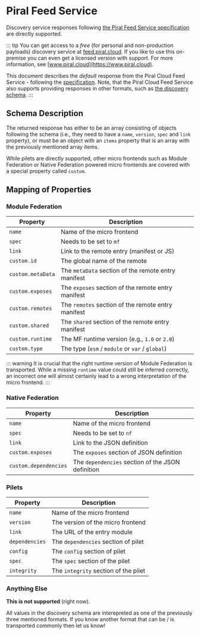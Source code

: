 # Piral Feed Service

Discovery service responses following [the Piral Feed Service specification](https://docs.piral.io/reference/specifications/feed-api-specification) are directly supported.

::: tip
You can get access to a *free* (for personal and non-production payloads) discovery service at [feed.piral.cloud](https://feed.piral.cloud). If you like to use this on-premise you can even get a licensed version with support. For more information, see [www.piral.cloud](https://www.piral.cloud).

This document describes the *default* response from the Piral Cloud Feed Service - following the [specification](https://docs.piral.io/reference/specifications/feed-api-specification). Note, that the Piral Cloud Feed Service also supports providing responses in other formats, such as [the discovery schema](./discovery-schema.md).
:::

## Schema Description

The returned response has either to be an array consisting of objects following the schema (i.e., they need to have a `name`, `version`, `spec` and `link` property), or must be an object with an `items` property that is an array with the previously mentioned array items.

While pilets are directly supported, other micro frontends such as Module Federation or Native Federation powered micro frontends are covered with a special property called `custom`.

## Mapping of Properties

### Module Federation

| Property                  | Description                                         |
| ------------------------- | --------------------------------------------------- |
| `name`                    | Name of the micro frontend                          |
| `spec`                    | Needs to be set to `mf`                             |
| `link`                    | Link to the remote entry (manifest or JS)           |
| `custom.id`               | The global name of the remote                       |
| `custom.metaData`         | The `metaData` section of the remote entry manifest |
| `custom.exposes`          | The `exposes` section of the remote entry manifest  |
| `custom.remotes`          | The `remotes` section of the remote entry manifest  |
| `custom.shared`           | The `shared` section of the remote entry manifest   |
| `custom.runtime`          | The MF runtime version (e.g., `1.0` or `2.0`)       |
| `custom.type`             | The type (`esm` / `module` or `var` / `global`)     |

::: warning
It is crucial that the right runtime version of Module Federation is transported. While a missing `runtime` value could still be inferred correctly, an incorrect one will almost certainly lead to a wrong interpretation of the micro frontend.
:::

### Native Federation

| Property                  | Description                                         |
| ------------------------- | --------------------------------------------------- |
| `name`                    | Name of the micro frontend                          |
| `spec`                    | Needs to be set to `nf`                             |
| `link`                    | Link to the JSON definition                         |
| `custom.exposes`          | The `exposes` section of JSON definition            |
| `custom.dependencies`     | The `dependencies` section of the JSON definition   |

### Pilets

| Property                  | Description                                         |
| ------------------------- | --------------------------------------------------- |
| `name`                    | Name of the micro frontend                          |
| `version`                 | The version of the micro frontend                   |
| `link`                    | The URL of the entry module                         |
| `dependencies`            | The `dependencies` section of pilet                 |
| `config`                  | The `config` section of pilet                       |
| `spec`                    | The `spec` section of the pilet                     |
| `integrity`               | The `integrity` section of the pilet                |

### Anything Else

**This is not supported** (right now).

All values in the discovery schema are interepreted as one of the previously three mentioned formats. If you know another format that can be / is transported commonly then let us know!
